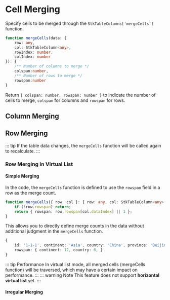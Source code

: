 # Cell Merging <Badge type="tip" text="^0.8.0" /> 

Specify cells to be merged through the `StkTableColumns['mergeCells']` function.

```ts
function mergeCells(data: {
    row: any,
    col: StkTableColumn<any>,
    rowIndex: number,
    colIndex: number
}): {
    /** Number of columns to merge */
    colspan:number, 
    /** Number of rows to merge */
    rowspan:number
}
```
Return `{ colspan: number, rowspan: number }` to indicate the number of cells to merge, `colspan` for columns and `rowspan` for rows.

## Column Merging
<demo vue="basic/merge-cells/MergeCellsCol.vue"></demo>

## Row Merging
<demo vue="basic/merge-cells/MergeCellsRow.vue"></demo>

::: tip
If the table data changes, the `mergeCells` function will be called again to recalculate.
:::

### Row Merging in Virtual List <Badge type="tip" text="^0.8.4" /> 
#### Simple Merging
<demo vue="basic/merge-cells/MergeCellsRowVirtual/index.vue"></demo>
In the code, the `mergeCells` function is defined to use the `rowspan` field in a row as the merge count.
```ts
function mergeCells({ row, col }: { row: any, col: StkTableColumn<any> }) {
    if (!row.rowspan) return;
    return { rowspan: row.rowspan[col.dataIndex] || 1 };
}
```
This allows you to directly define merge counts in the data without additional judgment in the `mergeCells` function.
```ts
{
    id: '1-1-1', continent: 'Asia', country: 'China', province: 'Beijing',
    rowspan: { continent: 12, country: 6, }
}
```
::: tip Performance
In virtual list mode, all merged cells (mergeCells function) will be traversed, which may have a certain impact on performance.
:::
::: warning Note
This feature does not support **horizontal virtual list** yet.
:::

#### Irregular Merging
<demo vue="basic/merge-cells/MergeCellsRowVirtual/Special.vue"></demo>
